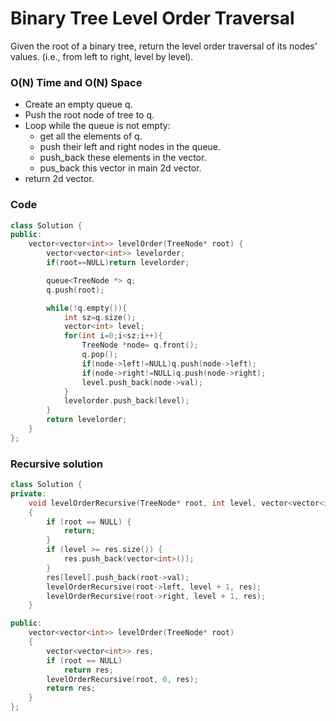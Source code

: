 # Binary Tree Level Order Traversal

Given the root of a binary tree, return the level order traversal of its nodes' values. (i.e., from left to right, level by level).

### O(N) Time and O(N) Space

-   Create an empty queue q.
-   Push the root node of tree to q.
-   Loop while the queue is not empty:
    -   get all the elements of q.
    -   push their left and right nodes in the queue.
    -   push_back these elements in the vector.
    -   pus_back this vector in main 2d vector.
-   return 2d vector.

### Code

```cpp
class Solution {
public:
    vector<vector<int>> levelOrder(TreeNode* root) {
        vector<vector<int>> levelorder;
        if(root==NULL)return levelorder;

        queue<TreeNode *> q;
        q.push(root);

        while(!q.empty()){
            int sz=q.size();
            vector<int> level;
            for(int i=0;i<sz;i++){
                TreeNode *node= q.front();
                q.pop();
                if(node->left!=NULL)q.push(node->left);
                if(node->right!=NULL)q.push(node->right);
                level.push_back(node->val);
            }
            levelorder.push_back(level);
        }
        return levelorder;
    }
};
```

### Recursive solution

```cpp
class Solution {
private:
    void levelOrderRecursive(TreeNode* root, int level, vector<vector<int>>& res)
    {
        if (root == NULL) {
            return;
        }
        if (level >= res.size()) {
            res.push_back(vector<int>());
        }
        res[level].push_back(root->val);
        levelOrderRecursive(root->left, level + 1, res);
        levelOrderRecursive(root->right, level + 1, res);
    }

public:
    vector<vector<int>> levelOrder(TreeNode* root)
    {
        vector<vector<int>> res;
        if (root == NULL)
            return res;
        levelOrderRecursive(root, 0, res);
        return res;
    }
};
```
